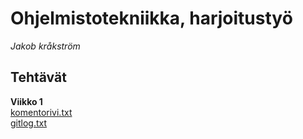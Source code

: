 # Ohjelmistotekniikka, harjoitustyö  
*Jakob kråkström*  
## Tehtävät  
__Viikko 1__  \
[komentorivi.txt](./laskarit/viikko1/komentorivi.txt)  \
[gitlog.txt](./laskarit/viikko1/gitlog.txt)  

